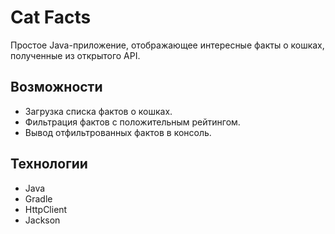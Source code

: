 # Cat Facts

Простое Java-приложение, отображающее интересные факты о кошках, полученные из открытого API.

## Возможности

*   Загрузка списка фактов о кошках.
*   Фильтрация фактов с положительным рейтингом.
*   Вывод отфильтрованных фактов в консоль.

## Технологии

*   Java
*   Gradle
*   HttpClient
*   Jackson

